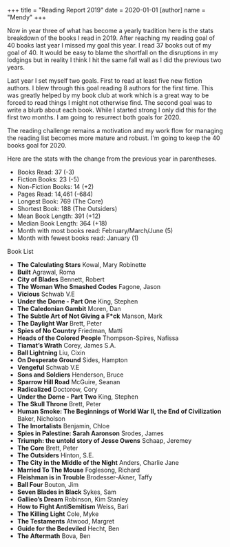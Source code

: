 +++
title = "Reading Report 2019"
date = 2020-01-01
[author]
	name = "Mendy"
+++

Now in year three of what has become a yearly tradition here is the stats breakdown of the books I read in 2019. After reaching my reading goal of 40 books last year I missed my goal this year. I read 37 books out of my goal of 40. It would be easy to blame the shortfall on the disruptions in my lodgings but in reality I think I hit the same fall wall as I did the previous two years. 

Last year I set myself two goals. First to read at least five new fiction authors. I blew through this goal reading 8 authors for the first time. This was greatly helped by my book club at work which is a great way to be forced to read things I might not otherwise find. The second goal was to write a blurb about each book. While I started strong I only did this for the first two months. I am going to resurrect both goals for 2020. 

The reading challenge remains a motivation and my work flow for managing the reading list becomes more mature and robust. I'm going to keep the 40 books goal for 2020. 

Here are the stats with the change from the previous year in parentheses.

* Books Read: 37 (-3)
* Fiction Books: 23 (-5)
* Non-Fiction Books: 14 (+2)
* Pages Read: 14,461 (-684)
* Longest Book: 769 (The Core)
* Shortest Book: 188 (The Outsiders)
* Mean Book Length: 391 (+12)
* Median Book Length: 364 (+18)
* Month with most books read:  February/March/June (5)
* Month with fewest books read: January (1)


Book List

* __The Calculating Stars__ Kowal, Mary Robinette
* __Built__ Agrawal, Roma
* __City of Blades__ Bennett, Robert
* __The Woman Who Smashed Codes__ Fagone, Jason
* __Vicious__ Schwab V.E
* __Under the Dome - Part One__ King, Stephen
* __The Caledonian Gambit__ Moren, Dan
* __The Subtle Art of Not Giving a F*ck__ Manson, Mark
* __The Daylight War__ Brett, Peter
* __Spies of No Country__ Friedman, Matti
* __Heads of the Colored People__ Thompson-Spires, Nafissa
* __Tiamat’s Wrath__ Corey, James S.A.
* __Ball Lightning__ Liu, Cixin
* __On Desperate Ground__ Sides, Hampton
* __Vengeful__ Schwab V.E
* __Sons and Soldiers__ Henderson, Bruce
* __Sparrow Hill Road__ McGuire, Seanan
* __Radicalized__ Doctorow, Cory
* __Under the Dome - Part Two__ King, Stephen
* __The Skull Throne__ Brett, Peter
* __Human Smoke: The Beginnings of World War II, the End of Civilization__ Baker, Nicholson
* __The  Imortalists__ Benjamin, Chloe
* __Spies in Palestine: Sarah Aaronson__ Srodes, James
* __Triumph: the untold story of Jesse Owens__ Schaap, Jeremey
* __The Core__ Brett, Peter
* __The Outsiders__ Hinton, S.E.
* __The City in the Middle of the Night__ Anders, Charlie Jane
* __Married To The Mouse__ Foglesong, Richard
* __Fleishman is in Trouble__ Brodesser-Akner, Taffy
* __Ball Four__ Bouton, Jim
* __Seven Blades in Black__ Sykes, Sam
* __Gallieo’s Dream__ Robinson, Kim Stanley
* __How to Fight AntiSemitism__ Weiss, Bari
* __The Killing Light__ Cole, Myke
* __The Testaments__ Atwood, Margret
* __Guide for the Bedeviled__ Hecht, Ben
* __The Aftermath__ Bova, Ben
